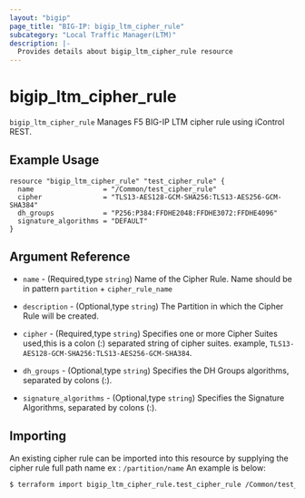 ```yaml
---
layout: "bigip"
page_title: "BIG-IP: bigip_ltm_cipher_rule"
subcategory: "Local Traffic Manager(LTM)"
description: |-
  Provides details about bigip_ltm_cipher_rule resource
---
```


# bigip\_ltm\_cipher\_rule
`bigip_ltm_cipher_rule` Manages F5 BIG-IP LTM cipher rule using iControl REST.

## Example Usage

```hcl
resource "bigip_ltm_cipher_rule" "test_cipher_rule" {
  name                 = "/Common/test_cipher_rule"
  cipher               = "TLS13-AES128-GCM-SHA256:TLS13-AES256-GCM-SHA384"
  dh_groups            = "P256:P384:FFDHE2048:FFDHE3072:FFDHE4096"
  signature_algorithms = "DEFAULT"
}
```

## Argument Reference

* `name` - (Required,type `string`) Name of the Cipher Rule. Name should be in pattern `partition` + `cipher_rule_name`

* `description` - (Optional,type `string`) The Partition in which the Cipher Rule will be created.

* `cipher` - (Required,type `string`) Specifies one or more Cipher Suites used,this is a colon (:) separated string of cipher suites. example, `TLS13-AES128-GCM-SHA256:TLS13-AES256-GCM-SHA384`.

* `dh_groups` - (Optional,type `string`) Specifies the DH Groups algorithms, separated by colons (:).

* `signature_algorithms` - (Optional,type `string`) Specifies the Signature Algorithms, separated by colons (:).

## Importing
An existing cipher rule can be imported into this resource by supplying the cipher rule full path name  ex : `/partition/name`
An example is below:
```sh
$ terraform import bigip_ltm_cipher_rule.test_cipher_rule /Common/test_cipher_rule
```